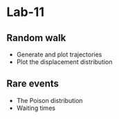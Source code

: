 # Lab-11## Random walk* Generate and plot trajectories* Plot the displacement distribution## Rare events* The Poison distribution* Waiting times